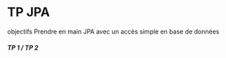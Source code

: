 # TP JPA 
objectifs
Prendre en main JPA avec un accès simple en base de données

##### TP 1  /  TP 2
